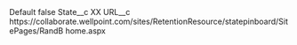 <?xml version="1.0" encoding="UTF-8"?>
<CustomMetadata xmlns="http://soap.sforce.com/2006/04/metadata" xmlns:xsi="http://www.w3.org/2001/XMLSchema-instance" xmlns:xsd="http://www.w3.org/2001/XMLSchema">
    <label>Default</label>
    <protected>false</protected>
    <values>
        <field>State__c</field>
        <value xsi:type="xsd:string">XX</value>
    </values>
    <values>
        <field>URL__c</field>
        <value xsi:type="xsd:string">https://collaborate.wellpoint.com/sites/RetentionResource/statepinboard/SitePages/RandB home.aspx</value>
    </values>
</CustomMetadata>

